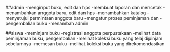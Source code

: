 ##admin
-menginput buku, edit dan hps
-membuat laporan dan mencetak
-menambahkan anggota baru, edit dan hps
-menambahkan katalog
-menyetujui permintaan anggota baru
-mengatur proses peminjaman dan -pengembalian buku
-menambah admin

##siswa
-meminjam buku
-registrasi anggota perpustakaan
-melihat data peminjaman buku, pengembalian
-melihat koleksi buku yang telaj dipinjam sebelumnya 
-memesan buku
-melihat koleksi buku yang direkomendasikan 
